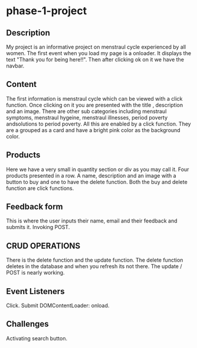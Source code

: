 # phase-1-project
## Description
My project is an informative project on menstraul cycle experienced by all women.
The first event when you load my page is a onloader. It displays the text "Thank you for being here!!".
Then after clicking ok on it we have the navbar.
## Content
The first information is menstraul cycle which can be viewed with a click function.
Once clicking on it you are presented with the title , description and an image.
There are other sub categories including menstraul symptoms, menstraul hygeine, menstraul illnesses,
period poverty andsolutions to period poverty.
All this are enabled by a click function.
They are a grouped as a card and have a bright pink color as the background color.
## Products
Here we have a very small in quantity section or div as you may call it. 
Four products presented in a row.
A name, description and an image with a button to buy and one to have the delete function.
Both the buy and delete function are click functions.
## Feedback form
This is where the user inputs their name, email and their feedback and submits it.
Invoking POST.
## CRUD OPERATIONS
There is the delete function and the update function. The delete function deletes in the database and
when you refresh its not there. The update / POST is nearly working.
## Event Listeners
Click.
Submit
DOMContentLoader: onload.
## Challenges
Activating search button.
